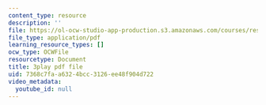 ```yaml
---
content_type: resource
description: ''
file: https://ol-ocw-studio-app-production.s3.amazonaws.com/courses/res-9-003-brains-minds-and-machines-summer-course-summer-2015/7368c7faa6324bcc3126ee48f904d722_A4R2PQOHT2w.pdf
file_type: application/pdf
learning_resource_types: []
ocw_type: OCWFile
resourcetype: Document
title: 3play pdf file
uid: 7368c7fa-a632-4bcc-3126-ee48f904d722
video_metadata:
  youtube_id: null
---
```

